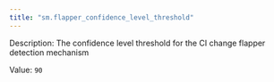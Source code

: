 ```yaml
---
title: "sm.flapper_confidence_level_threshold"
---
```


Description: The confidence level threshold for the CI change flapper detection mechanism

Value: `90`